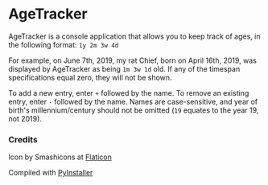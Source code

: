 # AgeTracker
AgeTracker is a console application that allows you to keep track of ages, in the following format: `1y 2m 3w 4d`

For example, on June 7th, 2019, my rat Chief, born on April 16th, 2019, was displayed by AgeTracker as being `1m 3w 1d` old.
If any of the timespan specifications equal zero, they will not be shown.

To add a new entry, enter `+` followed by the name.
To remove an existing entry, enter `-` followed by the name.
Names are case-sensitive, and year of birth's millennium/century should not be omitted (`19` equates to the year 19, not 2019).

### Credits
Icon by Smashicons at [Flaticon](https://www.flaticon.com/free-icon/hourglass_148855)

Compiled with [PyInstaller](https://github.com/pyinstaller/pyinstaller)
